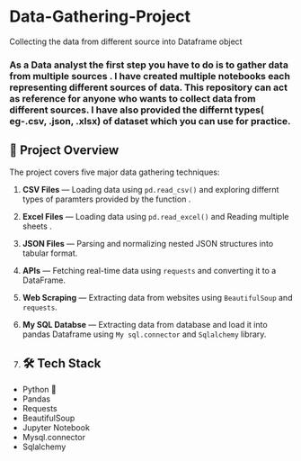 # Data-Gathering-Project
Collecting the data from different source into Dataframe object

### As a Data analyst the first step you have to do is to gather data from multiple sources . I have created multiple notebooks each  representing different sources of data. This repository can act as reference for anyone who wants to collect data from different sources. I have also provided the differnt types( eg-.csv, .json, .xlsx) of dataset which you can use for practice.

## 🚀 Project Overview
The project covers five major data gathering techniques:
1. **CSV Files** — Loading data using `pd.read_csv()` and exploring differnt types of paramters provided by the function .
2. **Excel Files** — Loading data using `pd.read_excel()` and Reading multiple sheets .
3. **JSON Files** — Parsing and normalizing nested JSON structures into tabular format.
4. **APIs** — Fetching real-time data using `requests` and converting it to a DataFrame.
5. **Web Scraping** — Extracting data from websites using `BeautifulSoup` and `requests`.
5. **My SQL Databse** — Extracting data from database and load it into pandas Dataframe using `My sql.connector` and `Sqlalchemy` library.

6. ## 🛠️ Tech Stack
- Python 🐍  
- Pandas  
- Requests  
- BeautifulSoup  
- Jupyter Notebook  
- Mysql.connector
- Sqlalchemy
